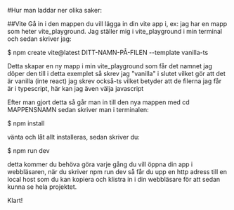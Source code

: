 #Hur man laddar ner olika saker:

##Vite
Gå in i den mappen du vill lägga in din vite app i, ex: jag har en mapp som heter vite_playground. Jag ställer mig i vite_playground i min terminal och sedan skriver jag:

$ npm create vite@latest DITT-NAMN-PÅ-FILEN --template vanilla-ts

Detta skapar en ny mapp i min vite_playground som får det namnet jag döper den till
i detta exemplet så skrev jag "vanilla" i slutet vilket gör att det är vanilla (inte react)
jag skrev också-ts vilket betyder att de filerna jag får är i typescript, här kan jag även välja javascript

Efter man gjort detta så går man in till den nya mappen med cd MAPPENSNAMN
sedan skriver man i terminalen:

$ npm install

vänta och låt allt installeras, sedan skriver du:

$ npm run dev

detta kommer du behöva göra varje gång du vill öppna din app i webbläsaren, när du skriver npm run dev så får du upp en http adress till en local host som du kan kopiera och klistra in i din webbläsare för att sedan kunna se hela projektet.

Klart!
